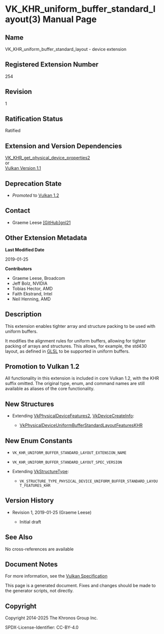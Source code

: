 # VK\_KHR\_uniform\_buffer\_standard\_layout(3) Manual Page

## Name

VK\_KHR\_uniform\_buffer\_standard\_layout - device extension



## [](#_registered_extension_number)Registered Extension Number

254

## [](#_revision)Revision

1

## [](#_ratification_status)Ratification Status

Ratified

## [](#_extension_and_version_dependencies)Extension and Version Dependencies

[VK\_KHR\_get\_physical\_device\_properties2](https://registry.khronos.org/vulkan/specs/latest/man/html/VK_KHR_get_physical_device_properties2.html)  
or  
[Vulkan Version 1.1](#versions-1.1)

## [](#_deprecation_state)Deprecation State

- *Promoted* to [Vulkan 1.2](https://registry.khronos.org/vulkan/specs/latest/html/vkspec.html#versions-1.2-promotions)

## [](#_contact)Contact

- Graeme Leese [\[GitHub\]gnl21](https://github.com/KhronosGroup/Vulkan-Docs/issues/new?body=%5BVK_KHR_uniform_buffer_standard_layout%5D%20%40gnl21%0A%2AHere%20describe%20the%20issue%20or%20question%20you%20have%20about%20the%20VK_KHR_uniform_buffer_standard_layout%20extension%2A)

## [](#_other_extension_metadata)Other Extension Metadata

**Last Modified Date**

2019-01-25

**Contributors**

- Graeme Leese, Broadcom
- Jeff Bolz, NVIDIA
- Tobias Hector, AMD
- Faith Ekstrand, Intel
- Neil Henning, AMD

## [](#_description)Description

This extension enables tighter array and structure packing to be used with uniform buffers.

It modifies the alignment rules for uniform buffers, allowing for tighter packing of arrays and structures. This allows, for example, the std430 layout, as defined in [GLSL](https://registry.khronos.org/OpenGL/specs/gl/GLSLangSpec.4.60.pdf) to be supported in uniform buffers.

## [](#_promotion_to_vulkan_1_2)Promotion to Vulkan 1.2

All functionality in this extension is included in core Vulkan 1.2, with the KHR suffix omitted. The original type, enum, and command names are still available as aliases of the core functionality.

## [](#_new_structures)New Structures

- Extending [VkPhysicalDeviceFeatures2](https://registry.khronos.org/vulkan/specs/latest/man/html/VkPhysicalDeviceFeatures2.html), [VkDeviceCreateInfo](https://registry.khronos.org/vulkan/specs/latest/man/html/VkDeviceCreateInfo.html):
  
  - [VkPhysicalDeviceUniformBufferStandardLayoutFeaturesKHR](https://registry.khronos.org/vulkan/specs/latest/man/html/VkPhysicalDeviceUniformBufferStandardLayoutFeaturesKHR.html)

## [](#_new_enum_constants)New Enum Constants

- `VK_KHR_UNIFORM_BUFFER_STANDARD_LAYOUT_EXTENSION_NAME`
- `VK_KHR_UNIFORM_BUFFER_STANDARD_LAYOUT_SPEC_VERSION`
- Extending [VkStructureType](https://registry.khronos.org/vulkan/specs/latest/man/html/VkStructureType.html):
  
  - `VK_STRUCTURE_TYPE_PHYSICAL_DEVICE_UNIFORM_BUFFER_STANDARD_LAYOUT_FEATURES_KHR`

## [](#_version_history)Version History

- Revision 1, 2019-01-25 (Graeme Leese)
  
  - Initial draft

## [](#_see_also)See Also

No cross-references are available

## [](#_document_notes)Document Notes

For more information, see the [Vulkan Specification](https://registry.khronos.org/vulkan/specs/latest/html/vkspec.html#VK_KHR_uniform_buffer_standard_layout)

This page is a generated document. Fixes and changes should be made to the generator scripts, not directly.

## [](#_copyright)Copyright

Copyright 2014-2025 The Khronos Group Inc.

SPDX-License-Identifier: CC-BY-4.0